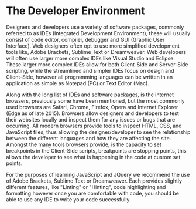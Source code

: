 # The Developer Environment

Designers and developers use a variety of software packages, commonly referred
to as IDEs (Integrated Development Environment), these will usually consist of
code editor, compiler, debugger and GUI (Graphic User Interface). Web designers
often opt to use more simplified development tools like, Adobe Brackets,
Sublime Text or Dreamweaver. Web developers will often use larger more complex
IDEs like Visual Studio and Eclipse. These larger more complex IDEs allow for
both Client-Side and Server-Side scripting, while the streamlined and simpler
IDEs focus on design and Client-Side, however all programming languages can be
written in an application as simple as Notepad (PC) or Text Editor (Mac).

Along with the long list of IDEs and software packages, is the internet
browsers, previously some have been mentioned, but the most commonly used
browsers are Safari, Chrome, Firefox, Opera and Internet Explorer
(Edge as of late 2015). Browsers allow designers and developers to test their
websites locally and inspect them for any issues or bugs that are occurring. All
modern browsers provide tools to inspect HTML, CSS, and JavaScript files, thus
allowing the designer/developer to see the relationship between the different
languages and how they are affecting the site. Amongst the many tools browsers
provide, is the capacity to set breakpoints in the Client-Side scripts,
breakpoints are stopping points, this allows the developer to see what is
happening in the code at custom set points.

For the purposes of learning JavaScript and JQuery we recommend the use of
Adobe Brackets, Sublime Text or Dreamweaver. Each provides slightly different
features, like "Linting" or "Hinting", code highlighting and formatting however
once you are comfortable with code, you should be able to use any IDE to write
your code successfully.
